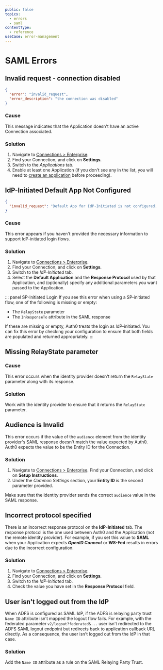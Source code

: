 ```yaml
---
public: false
topics:
  - errors
  - saml
contentType:
  - reference
useCase: error-management
---
```


# SAML Errors

## Invalid request - connection disabled

```json
{
  "error": "invalid_request",
  "error_description": "the connection was disabled"
}
```

### Cause

This message indicates that the Application doesn't have an active Connection associated.

### Solution

1. Navigate to [Connections > Enterprise](${manage_url}/#/connections/enterprise).
2. Find your Connection, and click on **Settings**.
3. Switch to the *Applications* tab.
4. Enable at least one Application (if you don't see any in the list, you will need to [create an application](/applications) before proceeding).

## IdP-Initiated Default App Not Configured

```json
{
  "invalid_request": "Default App for IdP-Initiated is not configured. Make sure to configure that from connection settings or include client_id in RelayState parameter."
}
```

### Cause

This error appears if you haven't provided the necessary information to support IdP-initiated login flows.

### Solution

1. Navigate to [Connections > Enterprise](${manage_url}/#/connections/enterprise).
2. Find your Connection, and click on **Settings**.
3. Switch to the *IdP-Initiated* tab.
4. Select the **Default Application** and the **Response Protocol** used by that Application, and (optionally) specify any additional parameters you want passed to the Application.

::: panel SP-Initiated Login
If you see this error when using a SP-initiated flow, one of the following is missing or empty:

* The `RelayState` parameter
* The `InResponseTo` attribute in the SAML response

If these are missing or empty, Auth0 treats the login as IdP-initiated. You can fix this error by checking your configuration to ensure that both fields are populated and returned appropriately.
:::

## Missing RelayState parameter

### Cause

This error occurs when the identity provider doesn't return the `RelayState` parameter along with its response.

### Solution

Work with the identity provider to ensure that it returns the `RelayState` parameter.

## Audience is Invalid

This error occurs if the value of the `audience` element from the identity provider's SAML response doesn't match the value expected by Auth0. Auth0 expects the value to be the Entity ID for the Connection.

### Solution

1. Navigate to [Connections > Enterprise](${manage_url}/#/connections/enterprise). Find your Connection, and click on **Setup Instructions**.
2. Under the *Common Settings* section, your **Entity ID** is the second parameter provided.

Make sure that the identity provider sends the correct `audience` value in the SAML response.

## Incorrect protocol specified

There is an incorrect response protocol on the **IdP-Initiated** tab. The response protocol is the one used between Auth0 and the Application (not the remote identity provider). For example, if you set this value to **SAML** when your Application expects <dfn data-key="openid">**OpenID Connect**</dfn> or **WS-Fed** results in errors due to the incorrect configuration.

### Solution

1. Navigate to [Connections > Enterprise](${manage_url}/#/connections/enterprise).
2. Find your Connection, and click on **Settings**.
3. Switch to the *IdP-Initiated* tab.
4. Check the value you have set in the **Response Protocol** field.

## User isn't logged out from the IdP

When ADFS is configured as SAML IdP, if the ADFS is relaying party trust `Name ID` attribute isn't mapped the logout flow fails. For example, with the federated parameter `v2/logout?federated&...` user isn't redirected to the ADFS SAML logout endpoint but redirects back to application callback URL directly. As a consequence, the user isn't logged out from the IdP in that case.

### Solution

Add the `Name ID` attribute as a rule on the SAML Relaying Party Trust. 
